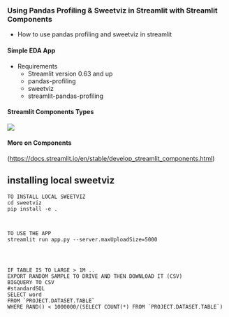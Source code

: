 ### Using Pandas Profiling & Sweetviz in Streamlit with Streamlit Components
+ How to use pandas profiling and sweetviz in streamlit

#### Simple EDA App
+ Requirements
	- Streamlit version 0.63 and up
	- pandas-profiling
	- sweetviz
	- streamlit-pandas-profiling


#### Streamlit Components Types
![](images/streamlit_component_types_jcharistech.png)

#### More on Components
(https://docs.streamlit.io/en/stable/develop_streamlit_components.html)




## installing local sweetviz
```
TO INSTALL LOCAL SWEETVIZ
cd sweetviz
pip install -e .



TO USE THE APP
streamlit run app.py --server.maxUploadSize=5000




IF TABLE IS TO LARGE > 1M .. 
EXPORT RANDOM SAMPLE TO DRIVE AND THEN DOWNLOAD IT (CSV)
BIGQUERY TO CSV 
#standardSQL
SELECT word
FROM `PROJECT.DATASET.TABLE`
WHERE RAND() < 1000000/(SELECT COUNT(*) FROM `PROJECT.DATASET.TABLE`)
```
